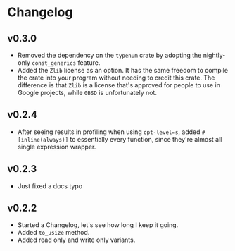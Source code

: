 
# Changelog

## v0.3.0

* Removed the dependency on the `typenum` crate by adopting the nightly-only
  `const_generics` feature.
* Added the `Zlib` license as an option. It has the same freedom to compile the
  crate into your program without needing to credit this crate. The difference
  is that `Zlib` is a license that's approved for people to use in Google
  projects, while `0BSD` is unfortunately not.

## v0.2.4

* After seeing results in profiling when using `opt-level=s`, added
  `#[inline(always)]` to essentially every function, since they're almost all
  single expression wrapper.

## v0.2.3

* Just fixed a docs typo

## v0.2.2

* Started a Changelog, let's see how long I keep it going.
* Added `to_usize` method.
* Added read only and write only variants.
